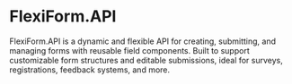 # FlexiForm.API
FlexiForm.API is a dynamic and flexible API for creating, submitting, and managing forms with reusable field components. Built to support customizable form structures and editable submissions, ideal for surveys, registrations, feedback systems, and more.
